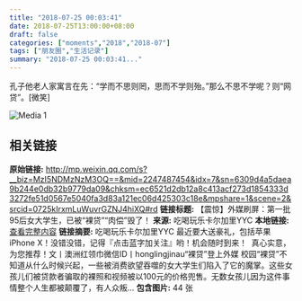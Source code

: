 ```yaml
---
title: "2018-07-25 00:03:41"
date: 2018-07-25T13:00:00+08:00
draft: false
categories: ["moments","2018","2018-07"]
tags: ["朋友圈","生活记录"]
summary: "2018-07-25 00:03:41..."
---
```


孔子他老人家寓言在先：“学而不思则罔，思而不学则殆。”那么不思不学呢？则“网贷”。[微笑]

![Media 1](/Moments/photos/2018-07-25/201807250003410.jpg)

## 相关链接

**原始链接:** http://mp.weixin.qq.com/s?__biz=MzI5NDMzNzM3OQ==&mid=2247487454&idx=7&sn=6309d4a5daea9b244e0db32b9779da09&chksm=ec6521d2db12a8c413acf273d1854333d3272fe51d0567e5040fa3d83a121ec06d425303c18e&mpshare=1&scene=2&srcid=0725kIrxmLuWuvrGZNJ4hiXQ#rd
**链接标题:** 【震惊】外媒刷屏：第一批95后女大学生，已被“裸贷”“肉偿”毁了！
**来源:** 吃喝玩乐卡尔加里YYC
**本地链接:** [查看完整内容](/link_content/2018/07/2018-07-25-3/link_content/)
**链接摘要:** 吃喝玩乐卡尔加里YYC 最近要大送豪礼，包括苹果 iPhone X！没错没错，记得『点击蓝字加关注』哟！机会随时到来！  真心实意，为您推荐！文丨澳洲红领巾微信ID丨honglingjinau“裸贷”登上外媒 校园“裸贷”不知道从什么时候兴起，一些被消费欲望吞噬的女大学生们陷入了它的魔掌。这些女孩儿们被贷款者骗取的裸照和视频被以100元的价格兜售。无数女孩儿因为这件事情整个人生都被颠覆了，有人众叛...
**包含图片:** 44 张

